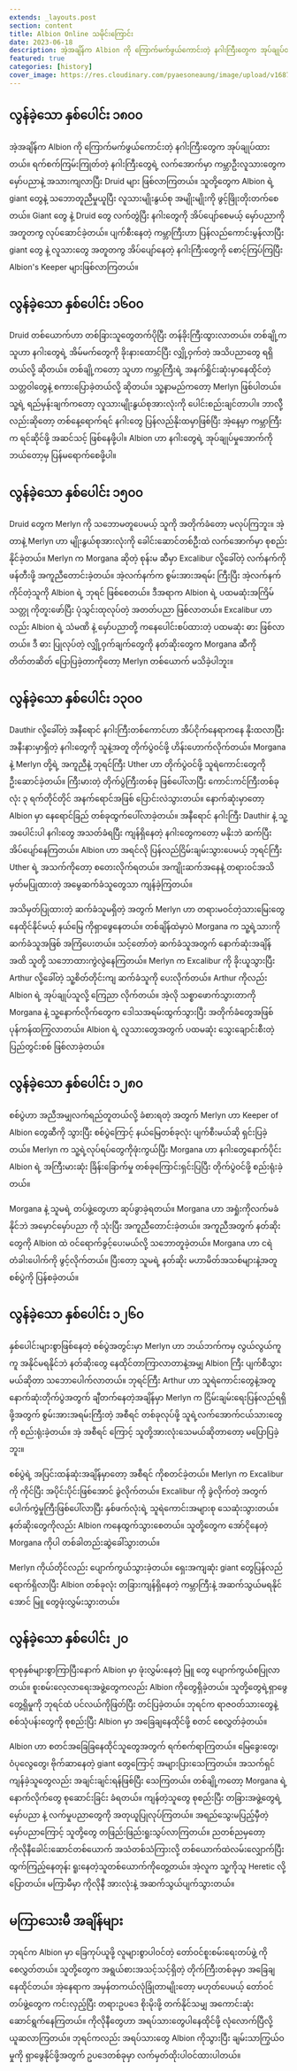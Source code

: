 ```yaml
---
extends: _layouts.post
section: content
title: Albion Online သမိုင်းကြောင်း
date: 2023-06-18
description: အဲ့အချိန်က Albion ကို ကြောက်မက်ဖွယ်ကောင်းတဲ့ နဂါးကြီးတွေက အုပ်ချုပ်ထားတယ်။ ရက်စက်ကြမ်းကြုတ်တဲ့ နဂါးကြီးတွေရဲ့ လက်အောက်မှာ ကမ္ဘာဦးလူသားတွေက မှော်ပညာနဲ့ အသားကျလာပြီး Druid များ ဖြစ်လာကြတယ်။
featured: true
categories: [history]
cover_image: https://res.cloudinary.com/pyaesoneaung/image/upload/v1687183458/openalbion/blog/history.png
---
```


## လွန်ခဲ့သော နှစ်ပေါင်း ၁၈၀၀

အဲ့အချိန်က Albion ကို ကြောက်မက်ဖွယ်ကောင်းတဲ့ နဂါးကြီးတွေက အုပ်ချုပ်ထားတယ်။ ရက်စက်ကြမ်းကြုတ်တဲ့ နဂါးကြီးတွေရဲ့ လက်အောက်မှာ ကမ္ဘာဦးလူသားတွေက မှော်ပညာနဲ့ အသားကျလာပြီး Druid များ ဖြစ်လာကြတယ်။ သူတို့တွေက Albion ရဲ့ giant တွေနဲ့ သဘောတူညီမှုယူပြီး လူသားမျိုးနွယ်စု အမျိုးမျိုးကို ဖွင့်ဖြိုးတိုးတက်စေတယ်။ Giant တွေ နဲ့ Druid တွေ လက်တွဲပြီး နဂါးတွေကို အိပ်ပျော်စေမယ့် မှော်ပညာကို အတူတကွ လုပ်ဆောင်ခဲ့တယ်။ ပျက်စီးနေတဲ့ ကမ္ဘာကြီးဟာ ပြန်လည်ကောင်းမွန်လာပြီး giant တွေ နဲ့ လူသားတွေ အတူတကွ အိပ်ပျော်နေတဲ့ နဂါးကြီးတွေကို စောင့်ကြပ်ကြပြီး Albion's Keeper များဖြစ်လာကြတယ်။


## လွန်ခဲ့သော နှစ်ပေါင်း ၁၆၀၀

Druid တစ်ယောက်ဟာ တစ်ခြားသူတွေတက်ပိုပြီး တန်ခိုးကြီးထွားလာတယ်။ တစ်ချို့က သူဟာ နဂါးတွေရဲ့ အိမ်မက်တွေကို ခိုးနားထောင်ပြီး လျှို့ဝှက်တဲ့ အသိပညာတွေ ရရှိတယ်လို့ ဆိုတယ်။ တစ်ချို့ကတော့ သူဟာ ကမ္ဘာကြီးရဲ့ အနက်ရှိုင်းဆုံးမှာနေထိုင်တဲ့ သတ္တဝါတွေနဲ့ စကားပြောခဲ့တယ်လို့ ဆိုတယ်။ သူ့နာမည်ကတော့ Merlyn ဖြစ်ပါတယ်။ သူ့ရဲ့ ရည်မှန်းချက်ကတော့ လူသားမျိုးနွယ်စုအားလုံးကို ပေါင်းစည်းချင်တာပါ။ ဘာလိို့လည်းဆိုတော့ တစ်နေ့ရောက်ရင် နဂါးတွေ ပြန်လည်နိုးထမှာဖြစ်ပြီး အဲ့နေ့မှာ ကမ္ဘာကြီးက ရင်ဆိုင်ဖို့ အဆင်သင့် ဖြစ်နေဖို့ပါ။ Albion ဟာ နဂါးတွေရဲ့ အုပ်ချုပ်မှုအောက်ကို ဘယ်တော့မှ ပြန်မရောက်စေဖို့ပါ။

## လွန်ခဲ့သော နှစ်ပေါင်း ၁၅၀၀

Druid တွေက Merlyn ကို သဘောမတူပေမယ့် သူကို အတိုက်ခံတော့ မလုပ်ကြဘူး။ အဲ့တာနဲ့ Merlyn ဟာ မျိုးနွယ်စုအားလုံးကို ခေါင်းဆောင်တစ်ဦးထဲ လက်အောက်မှာ စုစည်းနိုင်ခဲ့တယ်။ Merlyn က Morgana ဆိုတဲ့ စုန်းမ ဆီမှာ Excalibur လို့ခေါ်တဲ့ လက်နက်ကို ဖန်တီးဖို့ အကူညီတောင်းခဲ့တယ်။ အဲ့လက်နက်က စွမ်းအားအရမ်း
ကြီးပြီး အဲ့လက်နက် ကိုင်တဲ့သူကို Albion ရဲ့ ဘုရင် ဖြစ်စေတယ်။ ဒီအရာက Albion ရဲ့ ပထမဆုံးအကြိမ် သတ္တု ကိုတူးဖော်ပြီး ပုံသွင်းထုလုပ်တဲ့ အတတ်ပညာ ဖြစ်လာတယ်။ Excalibur ဟာလည်း Albion ရဲ့ သံမဏိ နဲ့ မှော်ပညာတို့ ကနေပေါင်းစပ်ထားတဲ့ ပထမဆုံး ဓား ဖြစ်လာတယ်။ ဒီ ဓား ပြုလုပ်တဲ့ လျှို့ဝှက်ချက်တွေကို နတ်ဆိုးတွေက Morgana ဆီကို တိတ်တဆိတ် ပြောပြခဲ့တာကိုတော့ Merlyn တစ်ယောက် မသိခဲ့ပါဘူး။

## လွန်ခဲ့သော နှစ်ပေါင်း ၁၃၀၀

Dauthir လို့ခေါ်တဲ့ အနီရောင် နဂါးကြီးတစ်ကောင်ဟာ အ်ိပ်ငိုက်နေရာကနေ နိုးထလာပြီး အနီးနားမှာရှိတဲ့ နဂါးတွေကို သူနဲ့အတူ တိုက်ပွဲဝင်ဖို့ ဟိန်းဟောက်လိုက်တယ်။ Morgana နဲ့ Merlyn တို့ရဲ့ အကူညီနဲ့ ဘုရင်ကြီး Uther ဟာ တိုက်ပွဲဝင်ဖို့ သူရဲကောင်းတွေကို ဦးဆောင်ခဲ့တယ်။ ကြီးမားတဲ့ တိုက်ပွဲကြီးတစ်ခု ဖြစ်ပေါ်လာပြီး ကောင်းကင်ကြီးတစ်ခုလုံး ၃ ရက်တိုင်တိုင် အနက်ရောင်အဖြစ် ပြောင်းလဲသွားတယ်။ နောက်ဆုံးမှာတော့ Albion မှာ နေရောင်ခြည် တစ်ခုထွက်ပေါ်လာခဲ့တယ်။ အနီရောင် နဂါးကြီး Dauthir နဲ့ သူ့အပေါင်းပါ နဂါးတွေ အသတ်ခံရပြီး ကျန်ရှိနေတဲ့ နဂါးတွေကတော့ မနိုးဘဲ ဆက်ပြီး အိပ်ပျော်နေကြတယ်။ Albion ဟာ အရင်လို ပြန်လည်ငြိမ်းချမ်းသွားပေမယ့် ဘုရင်ကြီး Uther ရဲ့ အသက်ကိုတော့ စတေးလိုက်ရတယ်။ အကျိုးဆက်အနေနဲ့ တရားဝင်အသိမှတ်မပြုထားတဲ့ အမွေဆက်ခံသူတွေသာ ကျန်ခဲ့ကြတယ်။

အသိမှတ်ပြုထားတဲ့ ဆက်ခံသူမရှိတဲ့ အတွက် Merlyn ဟာ တရားမဝင်တဲ့သားမြေးတွေ နေထိုင်နိုင်မယ့် နယ်မြေ ကိုရှာဖွေနေတယ်။ တစ်ချိန်ထဲမှာပဲ Morgana က သူ့ရဲ့သားကို ဆက်ခံသူအဖြစ် အကြံပေးတယ်။ သင့်တော်တဲ့ ဆက်ခံသူအတွက် နောက်ဆုံးအချိန်အထိ သူတို့ သဘောထားကွဲလွဲနေကြတယ်။ Merlyn က Excalibur ကို ခိုးယူသွားပြီး Arthur လို့ခေါ်တဲ့ သူ့စိတ်တိုင်းကျ ဆက်ခံသူကို ပေးလိုက်တယ်။ Arthur ကိုလည်း Albion ရဲ့ အုပ်ချုပ်သူလို့ ကြေညာ လိုက်တယ်။ အဲ့လို သစ္စာဖောက်သွားတာကို Morgana နဲ့ သူ့နောက်လိုက်တွေက ဒေါသအရမ်းထွက်သွားပြီး အတိုက်ခံတွေအဖြစ် ပုန်ကန်ထကြွလာတယ်။ Albion ရဲ့ လူသားတွေအတွက် ပထမဆုံး သွေးချောင်းစီးတဲ့ ပြည်တွင်းစစ် ဖြစ်လာခဲ့တယ်။

## လွန်ခဲ့သော နှစ်ပေါင်း ၁၂၈၀

စစ်ပွဲဟာ အညီအမျှလက်ရည်တူတယ်လို့ ခံစားရတဲ့ အတွက် Merlyn ဟာ Keeper of Albion တွေဆီကို သွားပြီး စစ်ပွဲကြောင့် နယ်မြေတစ်ခုလုံး ပျက်စီးမယ်ဆို ရှင်းပြခဲ့တယ်။ Merlyn က သူ့ရဲ့လုပ်ရပ်တွေကိုဖုံးကွယ်ပြီး Morgana ဟာ နဂါးတွေနောက်ပိုင်း Albion ရဲ့ အကြီးမားဆုံး ခြိန်းခြောက်မှု တစ်ခုကြောင်းရှင်းပြပြီး တိုက်ပွဲဝင်ဖို့ စည်းရုံးခဲ့တယ်။

Morgana နဲ့ သူမရဲ့ တပ်ဖွဲ့တွေဟာ ဆုပ်ခွာခဲ့ရတယ်။ Morgana ဟာ အရှုံးကိုလက်မခံနိုင်ဘဲ အမှောင်မှော်ပညာ ကို သုံးပြီး အကူညီတောင်းခဲ့တယ်။ အကူညီအတွက် နတ်ဆိုးတွေကို Albion ထဲ ဝင်ရောက်ခွင့်ပေးမယ်လို့ သဘောတူခဲ့တယ်။ Morgana ဟာ ငရဲတံခါးပေါက်ကို ဖွင့်လိုက်တယ်။ ပြီးတော့ သူမရဲ့ နတ်ဆိုး မဟာမိတ်အသစ်များနဲ့အတူ စစ်ပွဲကို ပြန်စခဲ့တယ်။

## လွန်ခဲ့သော နှစ်ပေါင်း ၁၂၆၀

နှစ်ပေါင်းများစွာဖြစ်နေတဲ့ စစ်ပွဲအတွင်းမှာ Merlyn ဟာ ဘယ်ဘက်ကမှ လွယ်လွယ်ကူကူ အနိုင်မရနိုင်ဘဲ နတ်ဆိုးတွေ နေထိုင်တာကြာလာတာနဲ့အမျှ Albion ကြီး ပျက်စီသွားမယ်ဆိုတာ သဘောပေါက်လာတယ်။ ဘုရင်ကြီး Arthur ဟာ သူရဲကောင်းတွေနဲ့အတူ နောက်ဆုံးတိုက်ပွဲအတွက် ချီတက်နေတဲ့အချိန်မှာ Merlyn က ငြိမ်းချမ်းရေးပြန်လည်ရရှိဖို့အတွက် စွမ်းအားအရမ်းကြီးတဲ့ အစီရင် တစ်ခုလုပ်ဖို့ သူရဲ့လက်အောက်ငယ်သားတွေကို စည်းရုံးခဲ့တယ်။ အဲ့ အစီရင် ကြောင့် သူတို့အားလုံးသေမယ်ဆိုတာတော့ မပြောပြခဲ့ဘူး။

စစ်ပွဲရဲ့ အပြင်းထန်ဆုံးအချိန်မှာတော့ အစီရင် ကိုစတင်ခဲ့တယ်။ Merlyn က Excalibur ကို ကိုင်ပြီး အပိုင်းပိုင်းဖြစ်အောင် ခွဲလိုက်တယ်။ Excalibur ကို ခွဲလိုက်တဲ့ အတွက် ပေါက်ကွဲမှုကြီးဖြစ်ပေါ်လာပြီး နှစ်ဖက်လုံးရဲ့ သူရဲကောင်းအများစု သေဆုံးသွားတယ်။ နတ်ဆိုးတွေကိုလည်း Albion ကနေထွက်သွားစေတယ်။ သူတို့တွေက အော်ငိုနေတဲ့ Morgana ကိုပါ တစ်ခါတည်းဆွဲခေါ်သွားတယ်။

Merlyn ကိုယ်တိုင်လည်း ပျောက်ကွယ်သွားခဲ့တယ်။ ရှေးအကျဆုံး giant တွေပြန်လည်ရောက်ရှိလာပြီး Albion တစ်ခုလုံး တခြားကျန်ရှိနေတဲ့ ကမ္ဘာကြီးနဲ့ အဆက်သွယ်မရနိုင်အောင် မြူ တွေဖုံးလွှမ်းသွားတယ်။

## လွန်ခဲ့သော နှစ်ပေါင်း ၂၀

ရာစုနှစ်များစွာကြာပြီးနောက် Albion မှာ ဖုံးလွှမ်းနေတဲ့ မြူ တွေ ပျောက်ကွယ်စပြုလာတယ်။ စူးစမ်းလေ့လာရေးအဖွဲ့တွေကလည်း Albion ကိုတွေရှိခဲ့တယ်။ သူတို့တွေရဲ့ရှာဖွေတွေ့ရှိမှုကို ဘုရင်ထံ ပင်လယ်ကိုဖြတ်ပြီး တင်ပြခဲ့တယ်။ ဘုရင်က ရာဇဝတ်သားတွေနဲ့ စစ်သုံပန်းတွေကို စုစည်းပြီး Albion မှာ အခြေချနေထိုင်ဖို့ စတင် စေလွှတ်ခဲ့တယ်။

Albion ဟာ စတင်အခြေခြနေထိုင်သူတွေအတွက် ရက်စက်ရာကြတယ်။ မြေခွေးတွေ၊ ဝံပုလွေတွေ၊ ဗိုက်ဆာနေတဲ့ giant တွေကြောင့် အများပြားသေကြတယ်။ အသက်ရှင်ကျန်ခဲ့သူတွေလည်း အချင်းချင်းရန်ဖြစ်ပြီး သေကြတယ်။ တစ်ချို့ကတော့ Morgana ရဲ့နောက်လိုက်တွေ စုဆောင်းခြင်း ခံရတယ်။ ကျန်တဲ့သူတွေ စုစည်းပြီး တခြားအဖွဲ့တွေရဲ့ မှော်ပညာ နဲ့ လက်မှုပညာတွေကို အတုယူပြုလုပ်ကြတယ်။ အရည်သွေးမပြည့်မှီတဲ့ မှော်ပညာကြောင့် သူတို့တွေ တဖြည်းဖြည်းရူးသွပ်လာကြတယ်။ ညတစ်ညမှတော့ ကိုလိုနီခေါင်းဆောင်တစ်ယောက် အသံတစ်သံကြားလို့ တစ်ယောက်ထဲလမ်းလျှောက်ပြီးထွက်ကြည့်နေတုန်း ရူးနေတဲ့သူတစ်ယောက်ကိုတွေ့တယ်။ အဲ့လူက သူ့ကိုသူ Heretic လို့ ပြောတယ်။ မကြာမီမှာ ကိုလိုနီ အားလုံးနဲ့ အဆက်သွယ်ပျက်သွားတယ်။


## မကြာသေးမီ အချိန်များ

ဘုရင်က Albion မှာ ခြေကုပ်ယူဖို့ လူများစွာပါဝင်တဲ့ တော်ဝင်စူးစမ်းရေးတပ်ဖွဲ့ ကို စေလွှတ်တယ်။ သူတို့တွေက အရွယ်စားအသင့်သင့်ရှိတဲ့ တိုက်ကြီးတစ်ခုမှာ အခြေချနေထိုင်တယ်။ အဲ့နေရာက အမှန်တကယ်လုံခြုံတာမျိုးတော့ မဟုတ်ပေမယ့် တော်ဝင်တပ်ဖွဲ့တွေက ကင်းလှည့်ပြီး တရားဥပဒေ စိုးမိုးဖို့ တက်နိုင်သမျှ အကောင်းဆုံးဆောင်ရွက်နေကြတယ်။ ကိုလိုနီတွေဟာ အရပ်သားတွေပါနေထိုင်ဖို့ လုံလောက်ပြီလို့ ယူဆလာကြတယ်။ ဘုရင်ကလည်း အရပ်သားတွေ Albion ကိုသွားပြီး ချမ်းသာကြွယ်ဝမှုကို ရှာဖွေနိုင်ဖို့အတွက် ဥပဒေတစ်ခုမှာ လက်မှတ်ထိုးပါဝင်ထားပါတယ်။